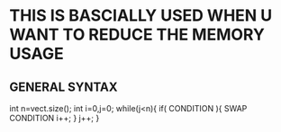# THIS IS BASCIALLY USED WHEN U WANT TO REDUCE THE MEMORY USAGE

## GENERAL SYNTAX

int n=vect.size();
int i=0,j=0;
while(j<n){
   if( CONDITION ){
       SWAP CONDITION
       i++;
   }
   j++;
}


